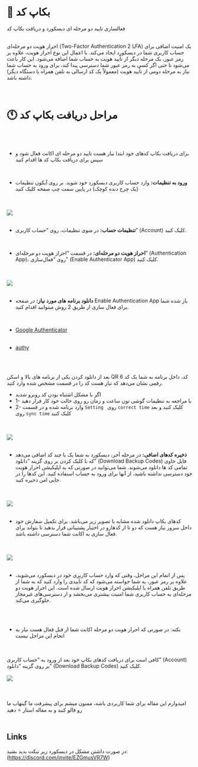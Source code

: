 # 📃 بکاپ کد
فعالسازی تایید دو مرحله ای دیسکورد و دریافت بکاپ کد
<br>
<br>

احراز هویت دو مرحله‌ای (Two-Factor Authentication یا 2FA) یک امنیت اضافی برای حساب کاربری شما در دیسکورد ایجاد می‌کند. با اعمال این نوع احراز هویت، علاوه بر رمز عبور، یک مرحله دیگر از تأیید هویت به حساب شما اضافه می‌شود. این کار باعث می‌شود تا حتی اگر کسی به رمز عبور شما دسترسی پیدا کند، برای ورود به حساب شما نیاز به مرحله دومی از تأیید هویت (معمولاً یک کد ارسالی به تلفن همراه یا دستگاه دیگر) داشته باشد.
<br>
<br>
<br>


# 🕚 مراحل دریافت بکاپ کد
<br>
<br>


* برای دریافت بکاپ کد‌های خود ابتدا نیاز هست تایید دو مرحله ای اکانت فعال شود و سپس برای دریافت بکاپ کد ها اقدام کنید
  
<br>

* **ورود به تنظیمات:** وارد حساب کاربری دیسکورد خود شوید. بر روی آیکون تنظیمات (یک چرخ دنده کوچک) در پایین سمت چپ صفحه کلیک کنید


  
  

<br>
<br>
<img src="https://i8.ae/wiOkZ" />
<br>
<br>



* **تنظیمات حساب:** در منوی تنظیمات، روی “حساب کاربری” (Account) کلیک کنید.
<br>

* **احراز هویت دو مرحله‌ای:** در قسمت “احراز هویت دو مرحله‌ای” (Authentication App)، روی “فعال‌سازی” (Enable Authenticator App) کلیک کنید.
<br>
<br>
<img src="https://i8.ae/kmURD" />
<br>
<br>


* **دانلود برنامه های مورد نیاز:** در صفحه Enable Authentication App باز شده شما برای فعال سازی از طریق 2 روش میتوانید اقدام کنید.
<br>

* [Google Authenticator](https://play.google.com/store/apps/details?id=com.google.android.apps.authenticator2&hl=en_US)
  <br>
  <br>
* [authy](https://authy.com/features/setup/)

  <br>
  <br>


بعد از دانلود کردن یکی از برنامه های بالا و اسکن QR کد، داخل برنامه به شما یک کد 6 رقمی نشان می‌دهد که نیاز هست کد را در قسمت مشخص شده وارد کنید.

* اگر با مشکل اشتباه بودن کد روبرو شدید
* 1- با مراجعه به تنظیمات گوشی تون ساعت و زمان رو روی حالت خود کار قرار دهید
* 2- وارد برنامه شده و در قسمت `Setting ` روی `correct time` کلیک کنید و بعد روی `sync time` کلیک کنید

<br>
<br>
<img src="https://i8.ae/fXriz" />
<br>
<br>


* **ذخیره کدهای اضافی:** در مرحله آخر، دیسکورد به شما یک یا چند کد اضافی می‌دهد که با کلیک کردن بر روی گزینه “دانلود” (Download Backup Codes) فایل حاوی تمامی کد ها دانلود می‌شوند. شما می‌توانید در صورتی که به اپلیکیشن احراز هویت خود دسترسی نداشته باشید، از آنها برای ورود به حساب استفاده کنید. این کدها را در جایی امن ذخیره کنید.


<br>
<br>
<img src="https://i8.ae/oeLGl" />
<br>
<br>


* کدهای بکاپ دانلود شده مشابه با تصویر زیر می‌باشد. برای تکمیل سفارش خود داخل سرور نیاز هست که دو تا از کدهارو در اختیار پشتیبانی قرار بدهید تا بتواند برای فعال سازی به اکانت شما دسترسی داشته باشد.


<br>
<br>
<img src="https://i8.ae/Iaqcg" />
<br>
<br>

* پس از اتمام این مراحل، وقتی که وارد حساب کاربری خود در دیسکورد می‌شوید، علاوه بر رمز عبور، به شما خواسته می‌شود که کد تأییدی را وارد کنید که به شما از طریق تلفن همراه یا اپلیکیشن احراز هویت ارسال شده است. این احراز هویت دو مرحله‌ای به حساب کاربری شما امنیت بیشتری می‌بخشد و از دسترسی‌های غیرمجاز جلوگیری می‌کند.


<br>
<br>


 * نکته: در صورتی که احراز هویت دو مرحله اکانت شما از قبل فعال هست نیاز به انجام این مراحل نیست
<br>
<br>
کافی است برای دریافت کدهای بکاپ خود بعد از ورود به “حساب کاربری” (Account) بر روی گزینه “دانلود” (Download Backup Codes) کلیک کنید.



<br>
<br>
<img src="https://i8.ae/xccOe" />
<br>
<br>





<div align="center">

</div>

<br>
<br>
امیدوارم این مقاله برای شما کاربردی باشه، ممنون میشم برای پیشرفت ما گیتهاب ما رو فالو کنید و به مقاله استار ⭐ دهید
<br>
<br>

## Links

در صورت داشتن مشکل در دیسکورد زیر تیکت بدید بشید:
(https://discord.com/invite/EZGmusVR7W)
